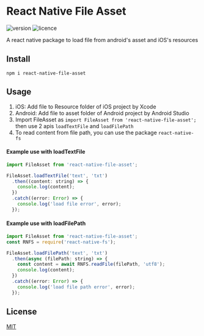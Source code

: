 # React Native File Asset
![version](https://img.shields.io/npm/v/react-native-file-asset.svg?style=flat-square)
![licence](https://img.shields.io/npm/l/react-native-file-asset.svg?style=flat-square)

A react native package to load file from android's asset and iOS's resources

## Install

`npm i react-native-file-asset`

## Usage

1. iOS: Add file to Resource folder of iOS project by Xcode
2. Android: Add file to asset folder of Android project by Android Studio
3. Import FileAsset as `import FileAsset from 'react-native-file-asset';` then use 2 apis `loadTextFile` and `loadFilePath`
4. To read content from file path, you can use the package `react-native-fs`

#### Example use with loadTextFile
```javascript
import FileAsset from 'react-native-file-asset';

FileAsset.loadTextFile('text', 'txt')
  .then((content: string) => {
    console.log(content);
  })
  .catch((error: Error) => {
    console.log('load file error', error);
  });
```
#### Example use with loadFilePath
```javascript
import FileAsset from 'react-native-file-asset';
const RNFS = require('react-native-fs');

FileAsset.loadFilePath('text', 'txt')
  .then(async (filePath: string) => {
    const content = await RNFS.readFile(filePath, 'utf8');
    console.log(content);
  })
  .catch((error: Error) => {
    console.log('load file path error', error);
  });
```
 ## License

[MIT](https://github.com/haitrinh/react-native-file-asset/blob/master/LICENSE)
